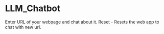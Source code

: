 # LLM_Chatbot

Enter URL of your webpage and chat about it.
Reset - Resets the web app to chat with new url.
